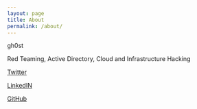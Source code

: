 ```yaml
---
layout: page
title: About
permalink: /about/
---
```


gh0st

Red Teaming, Active Directory, Cloud and Infrastructure Hacking

[Twitter](https://twitter.com/nyanlinsteve)

[LinkedIN](https://www.linkedin.com/in/steve-nyan-lin-b69b43114/)

[GitHub](https://github.com/gh0stGM)